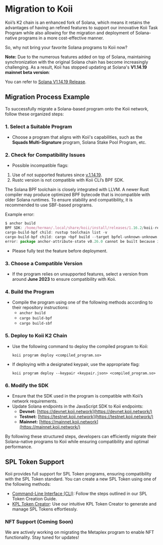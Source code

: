 # Migration to Koii

Koii’s K2 chain is an enhanced fork of Solana, which means it retains the advantages of having an refined features to support our innovative Koii Task Program while also allowing for the migration and deployment of Solana-native programs in a more cost-effective manner. 

So, why not bring your favorite Solana programs to Koii now?

**Note:** Due to the numerous features added on top of Solana, maintaining synchronization with the original Solana chain has become increasingly challenging. As a result, Koii has stopped updating at Solana's **V1.14.19 mainnet beta version**:

You can refer to [Solana V1.14.19 Release](https://github.com/solana-labs/solana/releases/tag/v1.14.19). 

## Migration Process Example

To successfully migrate a Solana-based program onto the Koii network, follow these organized steps:

### 1. Select a Suitable Program

- Choose a program that aligns with Koii's capabilities, such as the **Squads Multi-Signature** program, Solana Stake Pool Program, etc.

### 2. Check for Compatibility Issues

- Possible incompatible flags:
1. Use of not supported features since [v.1.14.19](https://github.com/solana-labs/solana/releases/tag/v1.14.19).
2. Rustc version is not compatible with Koii CLI’s BPF SDK. 

The Solana BPF toolchain is closely integrated with LLVM. A newer Rust compiler may produce optimized BPF bytecode that is incompatible with older Solana runtimes. To ensure stability and compatibility, it is recommended to use SBF-based programs.

Example error:

```jsx
$ anchor build
BPF SDK: /home/herman/.local/share/koii/install/releases/1.16.2/koii-release/bin/sdk/bpf
cargo-build-bpf child: rustup toolchain list -v
cargo-build-bpf child: cargo +bpf build --target bpfel-unknown-unknown --release
error: package anchor-attribute-state v0.26.0 cannot be built because it requires rustc 1.59 or newer, while the currently active rustc version is 1.56.0-dev```
```

- Please fully test the feature before deployment.

### 3. Choose a Compatible Version

- If the program relies on unsupported features, select a version from around **June 2023** to ensure compatibility with Koii.

### 4. Build the Program

- Compile the program using one of the following methods according to their repository instructions:
    - `anchor build`
    - `cargo build-bpf`
    - `cargo build-sbf`

### 5. Deploy to Koii K2 Chain

- Use the following command to deploy the compiled program to Koii:
    
    ```
    koii program deploy <compiled_program.so>
    ```
    
- If deploying with a designated keypair, use the appropriate flag:
    
    ```
    koii program deploy --keypair <keypair.json> <compiled_program.so>
    ```
    

### 6. Modify the SDK

- Ensure that the SDK used in the program is compatible with Koii’s network requirements.
- Update Solana endpoints in the JavaScript SDK to Koii endpoints:
    - **Devnet:** [https://devnet.koii.network](https://devnet.koii.network/)
    - **Testnet:** [https://testnet.koii.network](https://testnet.koii.network/)
    - **Mainnet:** [https://mainnet.koii.network](https://mainnet.koii.network/)

By following these structured steps, developers can efficiently migrate their Solana-native programs to Koii while ensuring compatibility and optimal performance.

## SPL Token Support
Koii provides full support for SPL Token programs, ensuring compatibility with the SPL Token standard. You can create a new SPL Token using one of the following methods:

- [Command-Line Interface (CLI)](https://www.koii.network/docs/koii/the-koii-token/add-koii-to-exchange/kpl-tokens): Follow the steps outlined in our SPL Token Creation Guide.
- [KPL Token Creator](https://kpl.koii.network/): Use our intuitive KPL Token Creator to generate and manage SPL Tokens effortlessly.

### NFT Support (Coming Soon)
We are actively working on migrating the Metaplex program to enable NFT functionality. Stay tuned for updates!

